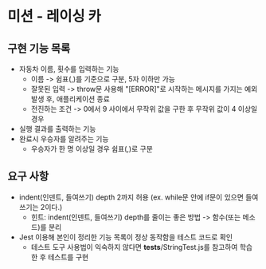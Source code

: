 # 미션 - 레이싱 카

## 구현 기능 목록

- 자동차 이름, 횟수를 입력하는 기능
	- 이름 -> 쉼표(,)를 기준으로 구분, 5자 이하만 가능
	- 잘못된 입력 -> throw문 사용해 "[ERROR]"로 시작하는 메시지를 가지는 예외 발생 후, 애플리케이션 종료
	- 전진하는 조건 -> 0에서 9 사이에서 무작위 값을 구한 후 무작위 값이 4 이상일 경우
- 실행 결과를 출력하는 기능
- 완료시 우승자를 알려주는 기능
	- 우승자가 한 명 이상일 경우 쉼표(,)로 구분

## 요구 사항
- indent(인덴트, 들여쓰기) depth 2까지 허용 (ex. while문 안에 if문이 있으면 들여쓰기는 2이다.)
	- 힌트: indent(인덴트, 들여쓰기) depth를 줄이는 좋은 방법 -> 함수(또는 메소드)를 분리
- Jest 이용해 본인이 정리한 기능 목록이 정상 동작함을 테스트 코드로 확인
	- 테스트 도구 사용법이 익숙하지 않다면 __tests__/StringTest.js를 참고하여 학습한 후 테스트를 구현